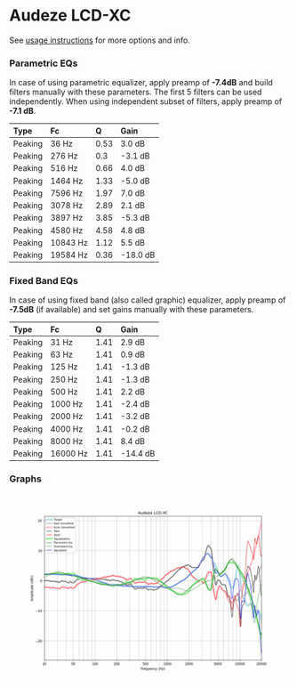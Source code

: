 # Audeze LCD-XC
See [usage instructions](https://github.com/jaakkopasanen/AutoEq#usage) for more options and info.

### Parametric EQs
In case of using parametric equalizer, apply preamp of **-7.4dB** and build filters manually
with these parameters. The first 5 filters can be used independently.
When using independent subset of filters, apply preamp of **-7.1 dB**.

| Type    | Fc       |    Q | Gain     |
|:--------|:---------|:-----|:---------|
| Peaking | 36 Hz    | 0.53 | 3.0 dB   |
| Peaking | 276 Hz   | 0.3  | -3.1 dB  |
| Peaking | 516 Hz   | 0.66 | 4.0 dB   |
| Peaking | 1464 Hz  | 1.33 | -5.0 dB  |
| Peaking | 7596 Hz  | 1.97 | 7.0 dB   |
| Peaking | 3078 Hz  | 2.89 | 2.1 dB   |
| Peaking | 3897 Hz  | 3.85 | -5.3 dB  |
| Peaking | 4580 Hz  | 4.58 | 4.8 dB   |
| Peaking | 10843 Hz | 1.12 | 5.5 dB   |
| Peaking | 19584 Hz | 0.36 | -18.0 dB |

### Fixed Band EQs
In case of using fixed band (also called graphic) equalizer, apply preamp of **-7.5dB**
(if available) and set gains manually with these parameters.

| Type    | Fc       |    Q | Gain     |
|:--------|:---------|:-----|:---------|
| Peaking | 31 Hz    | 1.41 | 2.9 dB   |
| Peaking | 63 Hz    | 1.41 | 0.9 dB   |
| Peaking | 125 Hz   | 1.41 | -1.3 dB  |
| Peaking | 250 Hz   | 1.41 | -1.3 dB  |
| Peaking | 500 Hz   | 1.41 | 2.2 dB   |
| Peaking | 1000 Hz  | 1.41 | -2.4 dB  |
| Peaking | 2000 Hz  | 1.41 | -3.2 dB  |
| Peaking | 4000 Hz  | 1.41 | -0.2 dB  |
| Peaking | 8000 Hz  | 1.41 | 8.4 dB   |
| Peaking | 16000 Hz | 1.41 | -14.4 dB |

### Graphs
![](./Audeze%20LCD-XC.png)